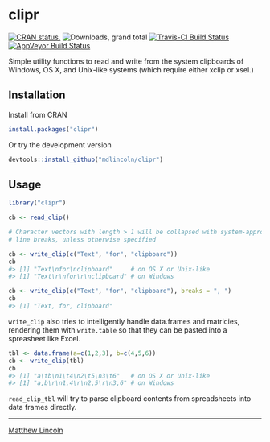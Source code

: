 clipr
=====

[![CRAN status.](http://www.r-pkg.org/badges/version/clipr)](http://www.r-pkg.org/pkg/clipr)
![Downloads, grand total](http://cranlogs.r-pkg.org/badges/grand-total/clipr)
[![Travis-CI Build Status](https://travis-ci.org/mdlincoln/clipr.svg?branch=master)](https://travis-ci.org/mdlincoln/clipr)
[![AppVeyor Build Status](https://ci.appveyor.com/api/projects/status/github/mdlincoln/clipr?branch=master&svg=true)](https://ci.appveyor.com/project/mdlincoln/clipr)

Simple utility functions to read and write from the system clipboards of Windows, OS X, and Unix-like systems (which require either xclip or xsel.)

## Installation

Install from CRAN

```r
install.packages("clipr")
```

Or try the development version

```r
devtools::install_github("mdlincoln/clipr")
```

## Usage

``` r
library("clipr")

cb <- read_clip()

# Character vectors with length > 1 will be collapsed with system-appropriate
# line breaks, unless otherwise specified

cb <- write_clip(c("Text", "for", "clipboard"))
cb
#> [1] "Text\nfor\nclipboard"     # on OS X or Unix-like
#> [1] "Text\r\nfor\r\nclipboard" # on Windows

cb <- write_clip(c("Text", "for", "clipboard"), breaks = ", ")
cb
#> [1] "Text, for, clipboard"
```

`write_clip` also tries to intelligently handle data.frames and matricies, rendering them with `write.table` so that they can be pasted into a spreasheet like Excel.

``` r
tbl <- data.frame(a=c(1,2,3), b=c(4,5,6))
cb <- write_clip(tbl)
cb
#> [1] "a\tb\n1\t4\n2\t5\n3\t6"   # on OS X or Unix-like
#> [1] "a,b\r\n1,4\r\n2,5\r\n3,6" # on Windows
```

`read_clip_tbl` will try to parse clipboard contents from spreadsheets into data frames directly.

---
[Matthew Lincoln](http://matthewlincoln.net)
